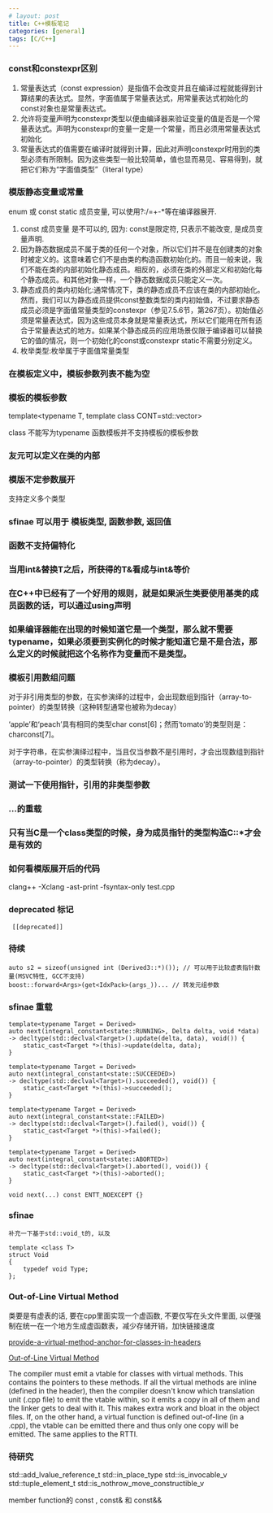 ```yaml
---
# layout: post
title: C++模板笔记
categories: [general]
tags: [C/C++]
---
```


### const和constexpr区别

1. 常量表达式（const expression）是指值不会改变并且在编译过程就能得到计算结果的表达式。显然，字面值属于常量表达式，用常量表达式初始化的const对象也是常量表达式。
1. 允许将变量声明为constexpr类型以便由编译器来验证变量的值是否是一个常量表达式。声明为constexpr的变量一定是一个常量，而且必须用常量表达式初始化
1. 常量表达式的值需要在编译时就得到计算，因此对声明constexpr时用到的类型必须有所限制。因为这些类型一般比较简单，值也显而易见、容易得到，就把它们称为“字面值类型”（literal type）

### 模版静态变量或常量

enum 或 const static 成员变量, 可以使用?:/=+-*等在编译器展开.

1. const 成员变量 是不可以的, 因为: const是限定符, 只表示不能改变, 是成员变量声明.
1. 因为静态数据成员不属于类的任何一个对象，所以它们并不是在创建类的对象时被定义的。这意味着它们不是由类的构造函数初始化的。而且一般来说，我们不能在类的内部初始化静态成员。相反的，必须在类的外部定义和初始化每个静态成员。和其他对象一样，一个静态数据成员只能定义一次。
1. 静态成员的类内初始化:通常情况下，类的静态成员不应该在类的内部初始化。然而，我们可以为静态成员提供const整数类型的类内初始值，不过要求静态成员必须是字面值常量类型的constexpr（参见7.5.6节，第267页）。初始值必须是常量表达式，因为这些成员本身就是常量表达式，所以它们能用在所有适合于常量表达式的地方。如果某个静态成员的应用场景仅限于编译器可以替换它的值的情况，则一个初始化的const或constexpr static不需要分别定义。
1. 枚举类型:枚举属于字面值常量类型

### 在模板定义中，模板参数列表不能为空

### 模板的模板参数

template<typename T, template<typename> class CONT=std::vector>

class 不能写为typename
函数模板并不支持模板的模板参数

### 友元可以定义在类的内部

### 模版不定参数展开

支持定义多个类型

### sfinae 可以用于 模板类型, 函数参数, 返回值

### 函数不支持偏特化

### 当用int&替换T之后，所获得的T&看成与int&等价

### 在C++中已经有了一个好用的规则，就是如果派生类要使用基类的成员函数的话，可以通过using声明

### 如果编译器能在出现的时候知道它是一个类型，那么就不需要typename，如果必须要到实例化的时候才能知道它是不是合法，那么定义的时候就把这个名称作为变量而不是类型。

### 模板引用数组问题

对于非引用类型的参数，在实参演绎的过程中，会出现数组到指针（array-to-pointer）的类型转换（这种转型通常也被称为decay）

‘apple’和‘peach’具有相同的类型char const[6]；然而‘tomato’的类型则是：charconst[7]。

对于字符串，在实参演绎过程中，当且仅当参数不是引用时，才会出现数组到指针（array-to-pointer）的类型转换（称为decay）。

### 测试一下使用指针，引用的非类型参数

### ...的重载

### 只有当C是一个class类型的时候，身为成员指针的类型构造C::*才会是有效的

### 如何看模版展开后的代码

clang++ -Xclang -ast-print -fsyntax-only test.cpp

### deprecated 标记

```
 [[deprecated]]
```

 ### 待续

    auto s2 = sizeof(unsigned int (Derived3::*)()); // 可以用于比较虚表指针数量(MSVC特性, GCC不支持)
    boost::forward<Args>(get<IdxPack>(args_))... // 转发元组参数
    
### sfinae 重载

    template<typename Target = Derived>
    auto next(integral_constant<state::RUNNING>, Delta delta, void *data)
    -> decltype(std::declval<Target>().update(delta, data), void()) {
        static_cast<Target *>(this)->update(delta, data);
    }

    template<typename Target = Derived>
    auto next(integral_constant<state::SUCCEEDED>)
    -> decltype(std::declval<Target>().succeeded(), void()) {
        static_cast<Target *>(this)->succeeded();
    }

    template<typename Target = Derived>
    auto next(integral_constant<state::FAILED>)
    -> decltype(std::declval<Target>().failed(), void()) {
        static_cast<Target *>(this)->failed();
    }

    template<typename Target = Derived>
    auto next(integral_constant<state::ABORTED>)
    -> decltype(std::declval<Target>().aborted(), void()) {
        static_cast<Target *>(this)->aborted();
    }

    void next(...) const ENTT_NOEXCEPT {}    


### sfinae

    补充一下基于std::void_t的, 以及 

    template <class T>
    struct Void
    {
        typedef void Type;
    }; 
    

### Out-of-Line Virtual Method
类要是有虚表的话, 要在cpp里面实现一个虚函数, 不要仅写在头文件里面, 以便强制在统一在一个地方生成虚函数表，减少存储开销，加快链接速度

[provide-a-virtual-method-anchor-for-classes-in-headers](https://llvm.org/docs/CodingStandards.html#provide-a-virtual-method-anchor-for-classes-in-headers)

[Out-of-Line Virtual Method](https://stackoverflow.com/questions/16801222/out-of-line-virtual-method)

The compiler must emit a vtable for classes with virtual methods. This contains the pointers to these methods. If all the virtual methods are inline (defined in the header), then the compiler doesn't know which translation unit (.cpp file) to emit the vtable within, so it emits a copy in all of them and the linker gets to deal with it. This makes extra work and bloat in the object files. If, on the other hand, a virtual function is defined out-of-line (in a .cpp), the vtable can be emitted there and thus only one copy will be emitted. The same applies to the RTTI.



### 待研究

std::add_lvalue_reference_t
std::in_place_type
std::is_invocable_v
std::tuple_element_t
std::is_nothrow_move_constructible_v

member function的 const , const& 和 const&&



